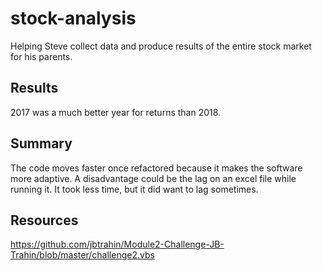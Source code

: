# stock-analysis
Helping Steve collect data and produce results of the entire stock market for his parents.
## Results
2017 was a much better year for returns than 2018. 
## Summary
The code moves faster once refactored because it makes the software more adaptive. A disadvantage could be the lag on an excel file while running it. It took less time, but it did want to lag sometimes.
## Resources
https://github.com/jbtrahin/Module2-Challenge-JB-Trahin/blob/master/challenge2.vbs
